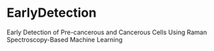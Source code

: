 # EarlyDetection
Early Detection of Pre-cancerous and Cancerous Cells Using Raman Spectroscopy-Based Machine Learning 

